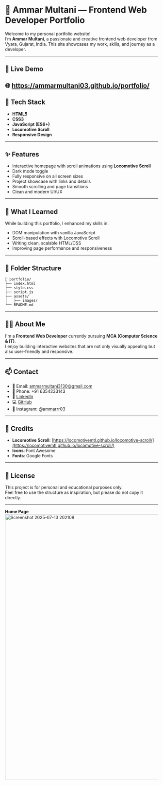 # 💼 Ammar Multani — Frontend Web Developer Portfolio

Welcome to my personal portfolio website!  
I’m **Ammar Multani**, a passionate and creative frontend web developer from Vyara, Gujarat, India. This site showcases my work, skills, and journey as a developer.

---

## 🚀 Live Demo

🌐 https://ammarmultani03.github.io/portfolio/
---

## 🧰 Tech Stack

- **HTML5**  
- **CSS3**  
- **JavaScript (ES6+)**  
- **Locomotive Scroll**  
- **Responsive Design**

---

## ✨ Features

- Interactive homepage with scroll animations using **Locomotive Scroll**
- Dark mode toggle  
- Fully responsive on all screen sizes  
- Project showcase with links and details  
- Smooth scrolling and page transitions  
- Clean and modern UI/UX

---

## 🧠 What I Learned

While building this portfolio, I enhanced my skills in:
- DOM manipulation with vanilla JavaScript   
- Scroll-based effects with Locomotive Scroll  
- Writing clean, scalable HTML/CSS  
- Improving page performance and responsiveness  

---

## 📁 Folder Structure

```
📁 portfolio/
├── index.html
├── style.css
├── script.js
├── assets/
│   ├── images/
└── README.md
```

---

## 🧑‍💻 About Me

I'm a **Frontend Web Developer** currently pursuing **MCA (Computer Science & IT)**.  
I enjoy building interactive websites that are not only visually appealing but also user-friendly and responsive.

---

## 📫 Contact

- 📧 Email: [ammarmultani3130@gmail.com](mailto:ammarmultani3130@gmail.com)  
- 📱 Phone: +91 6354233143  
- 💼 [LinkedIn](https://www.linkedin.com/in/ammarmultanivyara)  
- 💻 [GitHub](https://github.com/ammarmultani03)  
- 📸 Instagram: [@ammarrr03](https://instagram.com/ammarrr03)

---

## 📌 Credits

- **Locomotive Scroll**: [https://locomotivemtl.github.io/locomotive-scroll/](https://locomotivemtl.github.io/locomotive-scroll/)  
- **Icons**: Font Awesome  
- **Fonts**: Google Fonts

---

## 📝 License

This project is for personal and educational purposes only.  
Feel free to use the structure as inspiration, but please do not copy it directly.

---

**Home Page**
<img width="1919" height="875" alt="Screenshot 2025-07-13 202108" src="https://github.com/user-attachments/assets/da47e939-8b9f-4fd9-b970-47d35a152bfd" />

